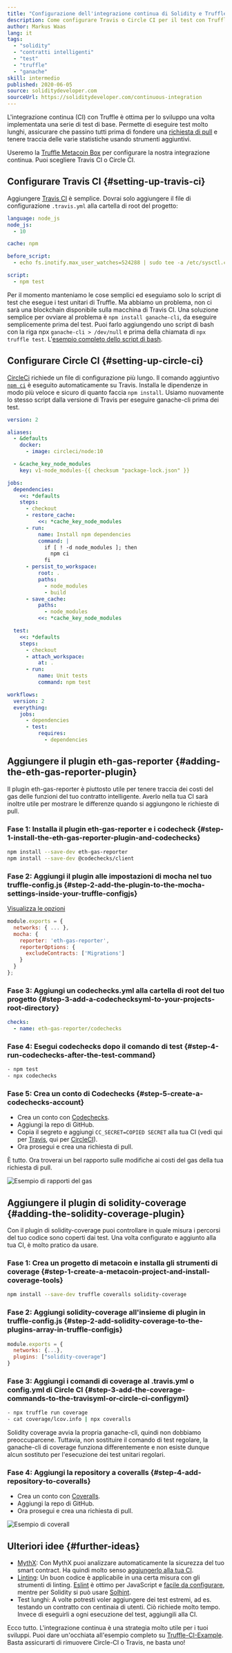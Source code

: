 ```yaml
---
title: "Configurazione dell'integrazione continua di Solidity e Truffle"
description: Come configurare Travis o Circle CI per il test con Truffle insieme ai plugin utili
author: Markus Waas
lang: it
tags:
  - "solidity"
  - "contratti intelligenti"
  - "test"
  - "truffle"
  - "ganache"
skill: intermedio
published: 2020-06-05
source: soliditydeveloper.com
sourceUrl: https://soliditydeveloper.com/continuous-integration
---
```


L'integrazione continua (CI) con Truffle è ottima per lo sviluppo una volta implementata una serie di test di base. Permette di eseguire test molto lunghi, assicurare che passino tutti prima di fondere una [richiesta di pull](https://help.github.com/en/github/collaborating-with-issues-and-pull-requests/creating-a-pull-request) e tenere traccia delle varie statistiche usando strumenti aggiuntivi.

Useremo la [Truffle Metacoin Box](https://www.trufflesuite.com/boxes/metacoin) per configurare la nostra integrazione continua. Puoi scegliere Travis CI o Circle CI.

## Configurare Travis CI {#setting-up-travis-ci}

Aggiungere [Travis CI](https://travis-ci.org/) è semplice. Dovrai solo aggiungere il file di configurazione `.travis.yml` alla cartella di root del progetto:

```yml
language: node_js
node_js:
  - 10

cache: npm

before_script:
  - echo fs.inotify.max_user_watches=524288 | sudo tee -a /etc/sysctl.conf && sudo sysctl -p

script:
  - npm test
```

Per il momento manteniamo le cose semplici ed eseguiamo solo lo script di test che esegue i test unitari di Truffle. Ma abbiamo un problema, non ci sarà una blockchain disponibile sulla macchina di Travis CI. Una soluzione semplice per ovviare al problema è `npm install ganache-cli`, da eseguire semplicemente prima del test. Puoi farlo aggiungendo uno script di bash con la riga npx `ganache-cli > /dev/null` e prima della chiamata di `npx truffle test`. L'[esempio completo dello script di bash](https://github.com/gorgos/Truffle-CI-Example/blob/master/scripts/run_tests.sh).

## Configurare Circle CI {#setting-up-circle-ci}

[CircleCi](https://circleci.com/) richiede un file di configurazione più lungo. Il comando aggiuntivo [`npm ci`](https://docs.npmjs.com/cli/ci.html) è eseguito automaticamente su Travis. Installa le dipendenze in modo più veloce e sicuro di quanto faccia `npm install`. Usiamo nuovamente lo stesso script dalla versione di Travis per eseguire ganache-cli prima dei test.

```yml
version: 2

aliases:
  - &defaults
    docker:
      - image: circleci/node:10

  - &cache_key_node_modules
    key: v1-node_modules-{{ checksum "package-lock.json" }}

jobs:
  dependencies:
    <<: *defaults
    steps:
      - checkout
      - restore_cache:
          <<: *cache_key_node_modules
      - run:
          name: Install npm dependencies
          command: |
            if [ ! -d node_modules ]; then
              npm ci
            fi
      - persist_to_workspace:
          root: .
          paths:
            - node_modules
            - build
      - save_cache:
          paths:
            - node_modules
          <<: *cache_key_node_modules

  test:
    <<: *defaults
    steps:
      - checkout
      - attach_workspace:
          at: .
      - run:
          name: Unit tests
          command: npm test

workflows:
  version: 2
  everything:
    jobs:
      - dependencies
      - test:
          requires:
            - dependencies
```

## Aggiungere il plugin eth-gas-reporter {#adding-the-eth-gas-reporter-plugin}

Il plugin eth-gas-reporter è piuttosto utile per tenere traccia dei costi del gas delle funzioni del tuo contratto intelligente. Averlo nella tua CI sarà inoltre utile per mostrare le differenze quando si aggiungono le richieste di pull.

### Fase 1: Installa il plugin eth-gas-reporter e i codecheck {#step-1-install-the-eth-gas-reporter-plugin-and-codechecks}

```bash
npm install --save-dev eth-gas-reporter
npm install --save-dev @codechecks/client
```

### Fase 2: Aggiungi il plugin alle impostazioni di mocha nel tuo truffle-config.js {#step-2-add-the-plugin-to-the-mocha-settings-inside-your-truffle-configjs}

[Visualizza le opzioni](https://github.com/cgewecke/eth-gas-reporter#options)

```js
module.exports = {
  networks: { ... },
  mocha: {
    reporter: 'eth-gas-reporter',
    reporterOptions: {
      excludeContracts: ['Migrations']
    }
  }
};
```

### Fase 3: Aggiungi un codechecks.yml alla cartella di root del tuo progetto {#step-3-add-a-codechecksyml-to-your-projects-root-directory}

```yml
checks:
  - name: eth-gas-reporter/codechecks
```

### Fase 4: Esegui codechecks dopo il comando di test {#step-4-run-codechecks-after-the-test-command}

```bash
- npm test
- npx codechecks
```

### Fase 5: Crea un conto di Codechecks {#step-5-create-a-codechecks-account}

- Crea un conto con [Codechecks](http://codechecks.io/).
- Aggiungi la repo di GitHub.
- Copia il segreto e aggiungi `CC_SECRET=COPIED SECRET` alla tua CI (vedi qui per [Travis](https://docs.travis-ci.com/user/environment-variables/), qui per [CircleCI](https://circleci.com/docs/2.0/env-vars/#setting-an-environment-variable-in-a-project)).
- Ora prosegui e crea una richiesta di pull.

È tutto. Ora troverai un bel rapporto sulle modifiche ai costi del gas della tua richiesta di pull.

![Esempio di rapporti del gas](./gas-reports.png)

## Aggiungere il plugin di solidity-coverage {#adding-the-solidity-coverage-plugin}

Con il plugin di solidity-coverage puoi controllare in quale misura i percorsi del tuo codice sono coperti dai test. Una volta configurato e aggiunto alla tua CI, è molto pratico da usare.

### Fase 1: Crea un progetto di metacoin e installa gli strumenti di coverage {#step-1-create-a-metacoin-project-and-install-coverage-tools}

```bash
npm install --save-dev truffle coveralls solidity-coverage
```

### Fase 2: Aggiungi solidity-coverage all'insieme di plugin in truffle-config.js {#step-2-add-solidity-coverage-to-the-plugins-array-in-truffle-configjs}

```js
module.exports = {
  networks: {...},
  plugins: ["solidity-coverage"]
}
```

### Fase 3: Aggiungi i comandi di coverage al .travis.yml o config.yml di Circle CI {#step-3-add-the-coverage-commands-to-the-travisyml-or-circle-ci-configyml}

```bash
- npx truffle run coverage
- cat coverage/lcov.info | npx coveralls
```

Solidity coverage avvia la propria ganache-cli, quindi non dobbiamo preoccuparcene. Tuttavia, non sostituire il comando di test regolare, la ganache-cli di coverage funziona differentemente e non esiste dunque alcun sostituto per l'esecuzione dei test unitari regolari.

### Fase 4: Aggiungi la repository a coveralls {#step-4-add-repository-to-coveralls}

- Crea un conto con [Coveralls](https://coveralls.io/).
- Aggiungi la repo di GitHub.
- Ora prosegui e crea una richiesta di pull.

![Esempio di coverall](./coverall.png)

## Ulteriori idee {#further-ideas}

- [MythX](https://mythx.io/): Con MythX puoi analizzare automaticamente la sicurezza del tuo smart contract. Ha quindi molto senso [aggiungerlo alla tua CI](https://blog.mythx.io/howto/mythx-and-continuous-integration-part-1-circleci/).
- [Linting](https://wikipedia.org/wiki/Lint_%28software%29): Un buon codice è applicabile in una certa misura con gli strumenti di linting. [Eslint](https://eslint.org/) è ottimo per JavaScript e [facile da configurare](https://eslint.org/docs/user-guide/getting-started), mentre per Solidity si può usare [Solhint](https://protofire.github.io/solhint/).
- Test lunghi: A volte potresti voler aggiungere dei test estremi, ad es. testando un contratto con centinaia di utenti. Ciò richiede molto tempo. Invece di eseguirli a ogni esecuzione del test, aggiungili alla CI.

Ecco tutto. L'integrazione continua è una strategia molto utile per i tuoi sviluppi. Puoi dare un'occhiata all'esempio completo su [Truffle-CI-Example](https://github.com/gorgos/Truffle-CI-Example). Basta assicurarti di rimuovere Circle-CI o Travis, ne basta uno!
